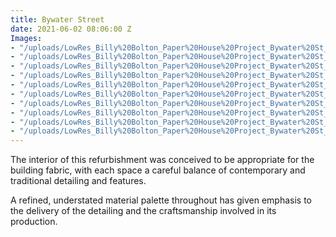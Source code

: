 ```yaml
---
title: Bywater Street
date: 2021-06-02 08:06:00 Z
Images:
- "/uploads/LowRes_Billy%20Bolton_Paper%20House%20Project_Bywater%20St_001-HDR-Edit.jpg"
- "/uploads/LowRes_Billy%20Bolton_Paper%20House%20Project_Bywater%20St_031-HDR-Edit.jpg"
- "/uploads/LowRes_Billy%20Bolton_Paper%20House%20Project_Bywater%20St_016.jpg"
- "/uploads/LowRes_Billy%20Bolton_Paper%20House%20Project_Bywater%20St_045-HDR-Edit.jpg"
- "/uploads/LowRes_Billy%20Bolton_Paper%20House%20Project_Bywater%20St_072-Edit.jpg"
- "/uploads/LowRes_Billy%20Bolton_Paper%20House%20Project_Bywater%20St_062-Edit.jpg"
- "/uploads/LowRes_Billy%20Bolton_Paper%20House%20Project_Bywater%20St_091-HDR-Edit.jpg"
- "/uploads/LowRes_Billy%20Bolton_Paper%20House%20Project_Bywater%20St_099-Edit.jpg"
- "/uploads/LowRes_Billy%20Bolton_Paper%20House%20Project_Bywater%20St_108-Edit.jpg"
- "/uploads/LowRes_Billy%20Bolton_Paper%20House%20Project_Bywater%20St_112-Edit.jpg"
---
```


The interior of this refurbishment was conceived to be appropriate for the building fabric, with each space a careful balance of contemporary and traditional detailing and features.

A refined, understated material palette throughout  has given emphasis to the delivery of the detailing and the craftsmanship involved in its production.